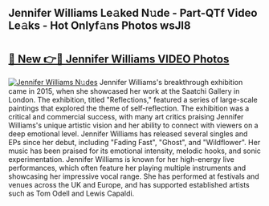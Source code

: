 ## Jennifer Williams Le𝚊ked N𝚞de - Part-QTf Video Le𝚊ks - Hot Onlyf𝚊ns Photos wsJl8

# <h2><a href="http://ab33562.deff.icu/?id=Jennifer+Williams">🔗 New 👉🔴 Jennifer Williams VIDEO Photos</a></h2>

[![Jennifer Williams N𝚞des](https://i.imgur.com/rIISA9y.gif)](http://ab33562.deff.icu/?id=Jennifer+Williams)
Jennifer Williams's breakthrough exhibition came in 2015, when she showcased her work at the Saatchi Gallery in London. The exhibition, titled "Reflections," featured a series of large-scale paintings that explored the theme of self-reflection. The exhibition was a critical and commercial success, with many art critics praising Jennifer Williams's unique artistic vision and her ability to connect with viewers on a deep emotional level. Jennifer Williams has released several singles and EPs since her debut, including "Fading Fast", "Ghost", and "Wildflower". Her music has been praised for its emotional intensity, melodic hooks, and sonic experimentation. Jennifer Williams is known for her high-energy live performances, which often feature her playing multiple instruments and showcasing her impressive vocal range. She has performed at festivals and venues across the UK and Europe, and has supported established artists such as Tom Odell and Lewis Capaldi.

